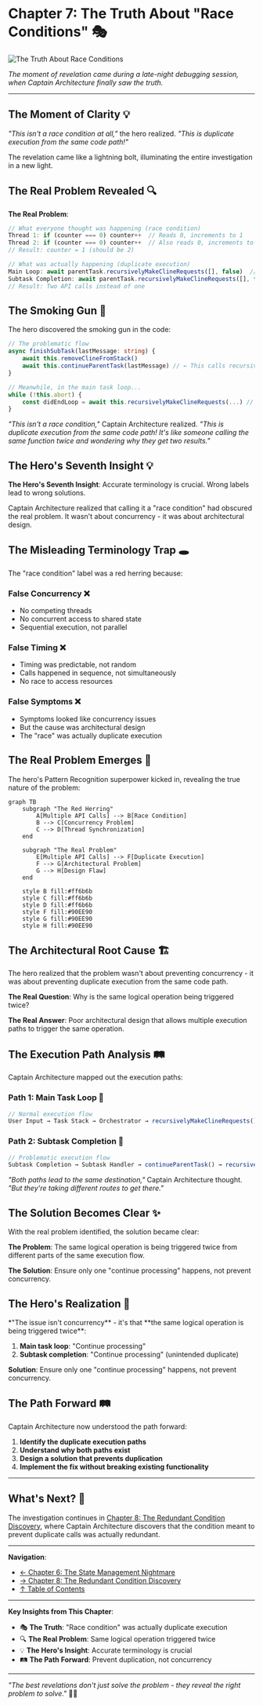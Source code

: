 # Chapter 7: The Truth About "Race Conditions" 🎭

![The Truth About Race Conditions](../images/covers/part3-cover.png)

_The moment of revelation came during a late-night debugging session, when Captain Architecture finally saw the truth._

---

## The Moment of Clarity 💡

_"This isn't a race condition at all,"_ the hero realized. _"This is duplicate execution from the same code path!"_

The revelation came like a lightning bolt, illuminating the entire investigation in a new light.

## The Real Problem Revealed 🔍

**The Real Problem**:

```typescript
// What everyone thought was happening (race condition)
Thread 1: if (counter === 0) counter++  // Reads 0, increments to 1
Thread 2: if (counter === 0) counter++  // Also reads 0, increments to 1
// Result: counter = 1 (should be 2)

// What was actually happening (duplicate execution)
Main Loop: await parentTask.recursivelyMakeClineRequests([], false)  // Call 1
Subtask Completion: await parentTask.recursivelyMakeClineRequests([], false)  // Call 2
// Result: Two API calls instead of one
```

## The Smoking Gun 🔫

The hero discovered the smoking gun in the code:

```typescript
// The problematic flow
async finishSubTask(lastMessage: string) {
    await this.removeClineFromStack()
    await this.continueParentTask(lastMessage) // ← This calls recursivelyMakeClineRequests
}

// Meanwhile, in the main task loop...
while (!this.abort) {
    const didEndLoop = await this.recursivelyMakeClineRequests(...) // ← This ALSO calls it
}
```

_"This isn't a race condition,"_ Captain Architecture realized. _"This is duplicate execution from the same code path! It's like someone calling the same function twice and wondering why they get two results."_

## The Hero's Seventh Insight 💡

**The Hero's Seventh Insight**: Accurate terminology is crucial. Wrong labels lead to wrong solutions.

Captain Architecture realized that calling it a "race condition" had obscured the real problem. It wasn't about concurrency - it was about architectural design.

## The Misleading Terminology Trap 🕳️

The "race condition" label was a red herring because:

### **False Concurrency** ❌

- No competing threads
- No concurrent access to shared state
- Sequential execution, not parallel

### **False Timing** ❌

- Timing was predictable, not random
- Calls happened in sequence, not simultaneously
- No race to access resources

### **False Symptoms** ❌

- Symptoms looked like concurrency issues
- But the cause was architectural design
- The "race" was actually duplicate execution

## The Real Problem Emerges 🎯

The hero's Pattern Recognition superpower kicked in, revealing the true nature of the problem:

```mermaid
graph TB
    subgraph "The Red Herring"
        A[Multiple API Calls] --> B[Race Condition]
        B --> C[Concurrency Problem]
        C --> D[Thread Synchronization]
    end

    subgraph "The Real Problem"
        E[Multiple API Calls] --> F[Duplicate Execution]
        F --> G[Architectural Problem]
        G --> H[Design Flaw]
    end

    style B fill:#ff6b6b
    style C fill:#ff6b6b
    style D fill:#ff6b6b
    style F fill:#90EE90
    style G fill:#90EE90
    style H fill:#90EE90
```

## The Architectural Root Cause 🏗️

The hero realized that the problem wasn't about preventing concurrency - it was about preventing duplicate execution from the same code path.

**The Real Question**: Why is the same logical operation being triggered twice?

**The Real Answer**: Poor architectural design that allows multiple execution paths to trigger the same operation.

## The Execution Path Analysis 🛤️

Captain Architecture mapped out the execution paths:

### **Path 1: Main Task Loop** 🔄

```typescript
// Normal execution flow
User Input → Task Stack → Orchestrator → recursivelyMakeClineRequests() → API Call
```

### **Path 2: Subtask Completion** 🤖

```typescript
// Problematic execution flow
Subtask Completion → Subtask Handler → continueParentTask() → recursivelyMakeClineRequests() → API Call
```

_"Both paths lead to the same destination,"_ Captain Architecture thought. _"But they're taking different routes to get there."_

## The Solution Becomes Clear ✨

With the real problem identified, the solution became clear:

**The Problem**: The same logical operation is being triggered twice from different parts of the same execution flow.

**The Solution**: Ensure only one "continue processing" happens, not prevent concurrency.

## The Hero's Realization 🎯

\*"The issue isn't concurrency** - it's that **the same logical operation is being triggered twice\*\*:

1. **Main task loop**: "Continue processing"
2. **Subtask completion**: "Continue processing" (unintended duplicate)

**Solution**: Ensure only one "continue processing" happens, not prevent concurrency.

## The Path Forward 🛤️

Captain Architecture now understood the path forward:

1. **Identify the duplicate execution paths**
2. **Understand why both paths exist**
3. **Design a solution that prevents duplication**
4. **Implement the fix without breaking existing functionality**

---

## What's Next? 🔮

The investigation continues in [Chapter 8: The Redundant Condition Discovery](chapter8.md), where Captain Architecture discovers that the condition meant to prevent duplicate calls was actually redundant.

---

**Navigation**:

- [← Chapter 6: The State Management Nightmare](../part2/chapter6.md)
- [→ Chapter 8: The Redundant Condition Discovery](chapter8.md)
- [↑ Table of Contents](../README.md)

---

**Key Insights from This Chapter**:

- 🎭 **The Truth**: "Race condition" was actually duplicate execution
- 🔍 **The Real Problem**: Same logical operation triggered twice
- 💡 **The Hero's Insight**: Accurate terminology is crucial
- 🛤️ **The Path Forward**: Prevent duplication, not concurrency

---

_"The best revelations don't just solve the problem - they reveal the right problem to solve."_ 🦸‍♂️
